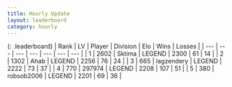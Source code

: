 ```yaml
---
title: Hourly Update
layout: leaderboard
category: hourly
---
```


{: .leaderboard}
| Rank | LV | Player | Division | Elo | Wins | Losses |
| --- | --- | --- | --- | --- | --- | --- |
| <span data-change="0">1</span> | 2602 | <span title="ID: 353063">Sktima</span> | LEGEND | <span data-change="0">2300</span> | <span data-change="0">61</span> | <span data-change="0">14</span> |
| <span data-change="0">2</span> | 1302 | <span title="ID: 402846">Ahab</span> | LEGEND | <span data-change="0">2256</span> | <span data-change="0">76</span> | <span data-change="0">24</span> |
| <span data-change="0">3</span> | 665 | <span title="ID: 628282">lagzendery</span> | LEGEND | <span data-change="0">2222</span> | <span data-change="0">73</span> | <span data-change="0">37</span> |
| <span data-change="0">4</span> | 770 | <span title="ID: 544038">297974</span> | LEGEND | <span data-change="7">2208</span> | <span data-change="1">107</span> | <span data-change="0">51</span> |
| <span data-change="0">5</span> | 380 | <span title="ID: 413188">robsob2006</span> | LEGEND | <span data-change="0">2201</span> | <span data-change="0">69</span> | <span data-change="0">36</span> |